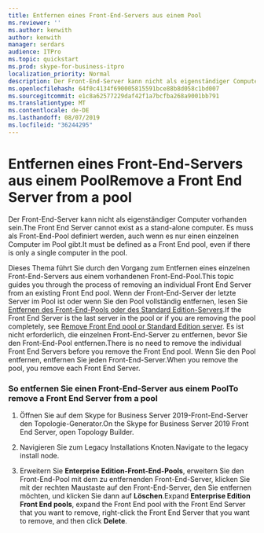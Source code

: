 ```yaml
---
title: Entfernen eines Front-End-Servers aus einem Pool
ms.reviewer: ''
ms.author: kenwith
author: kenwith
manager: serdars
audience: ITPro
ms.topic: quickstart
ms.prod: skype-for-business-itpro
localization_priority: Normal
description: Der Front-End-Server kann nicht als eigenständiger Computer vorhanden sein. Es muss als Front-End-Pool definiert werden, auch wenn es nur einen einzelnen Computer im Pool gibt.
ms.openlocfilehash: 64f0c4134f690005815591bce88b8d058c1bd007
ms.sourcegitcommit: e1c8a62577229daf42f1a7bcfba268a9001bb791
ms.translationtype: MT
ms.contentlocale: de-DE
ms.lasthandoff: 08/07/2019
ms.locfileid: "36244295"
---
```

# <a name="remove-a-front-end-server-from-a-pool"></a><span data-ttu-id="88746-104">Entfernen eines Front-End-Servers aus einem Pool</span><span class="sxs-lookup"><span data-stu-id="88746-104">Remove a Front End Server from a pool</span></span>

<span data-ttu-id="88746-105">Der Front-End-Server kann nicht als eigenständiger Computer vorhanden sein.</span><span class="sxs-lookup"><span data-stu-id="88746-105">The Front End Server cannot exist as a stand-alone computer.</span></span> <span data-ttu-id="88746-106">Es muss als Front-End-Pool definiert werden, auch wenn es nur einen einzelnen Computer im Pool gibt.</span><span class="sxs-lookup"><span data-stu-id="88746-106">It must be defined as a Front End pool, even if there is only a single computer in the pool.</span></span>
  
<span data-ttu-id="88746-107">Dieses Thema führt Sie durch den Vorgang zum Entfernen eines einzelnen Front-End-Servers aus einem vorhandenen Front-End-Pool.</span><span class="sxs-lookup"><span data-stu-id="88746-107">This topic guides you through the process of removing an individual Front End Server from an existing Front End pool.</span></span> <span data-ttu-id="88746-108">Wenn der Front-End-Server der letzte Server im Pool ist oder wenn Sie den Pool vollständig entfernen, lesen Sie [Entfernen des Front-End-Pools oder des Standard Edition-Servers](remove-front-end-pool-or-standard-edition-server.md).</span><span class="sxs-lookup"><span data-stu-id="88746-108">If the Front End Server is the last server in the pool or if you are removing the pool completely, see [Remove Front End pool or Standard Edition server](remove-front-end-pool-or-standard-edition-server.md).</span></span> <span data-ttu-id="88746-109">Es ist nicht erforderlich, die einzelnen Front-End-Server zu entfernen, bevor Sie den Front-End-Pool entfernen.</span><span class="sxs-lookup"><span data-stu-id="88746-109">There is no need to remove the individual Front End Servers before you remove the Front End pool.</span></span> <span data-ttu-id="88746-110">Wenn Sie den Pool entfernen, entfernen Sie jeden Front-End-Server.</span><span class="sxs-lookup"><span data-stu-id="88746-110">When you remove the pool, you remove each Front End Server.</span></span>
  
### <a name="to-remove-a-front-end-server-from-a-pool"></a><span data-ttu-id="88746-111">So entfernen Sie einen Front-End-Server aus einem Pool</span><span class="sxs-lookup"><span data-stu-id="88746-111">To remove a Front End Server from a pool</span></span>

1. <span data-ttu-id="88746-112">Öffnen Sie auf dem Skype for Business Server 2019-Front-End-Server den Topologie-Generator.</span><span class="sxs-lookup"><span data-stu-id="88746-112">On the Skype for Business Server 2019 Front End Server, open Topology Builder.</span></span>
    
2. <span data-ttu-id="88746-113">Navigieren Sie zum Legacy Installations Knoten.</span><span class="sxs-lookup"><span data-stu-id="88746-113">Navigate to the legacy install node.</span></span>
    
3. <span data-ttu-id="88746-114">Erweitern Sie **Enterprise Edition-Front-End-Pools**, erweitern Sie den Front-End-Pool mit dem zu entfernenden Front-End-Server, klicken Sie mit der rechten Maustaste auf den Front-End-Server, den Sie entfernen möchten, und klicken Sie dann auf **Löschen**.</span><span class="sxs-lookup"><span data-stu-id="88746-114">Expand **Enterprise Edition Front End pools**, expand the Front End pool with the Front End Server that you want to remove, right-click the Front End Server that you want to remove, and then click **Delete**.</span></span>
    

